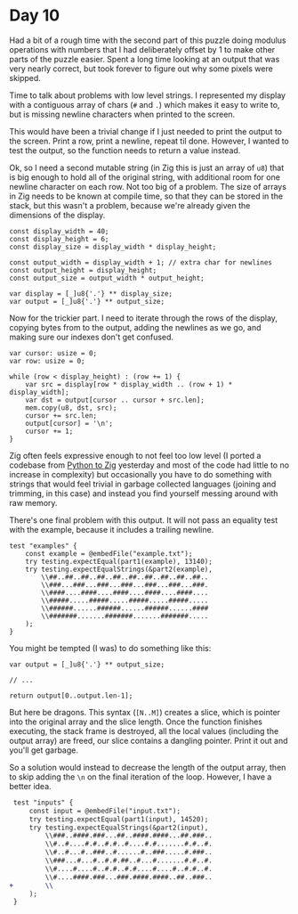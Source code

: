 # Day 10

Had a bit of a rough time with the second part of this puzzle doing modulus operations with numbers that I had deliberately offset by 1 to make other parts of the puzzle easier. Spent a long time looking at an output that was very nearly correct, but took forever to figure out why some pixels were skipped.

Time to talk about problems with low level strings. I represented my display with a contiguous array of chars (`#` and `.`) which makes it easy to write to, but is missing newline characters when printed to the screen.

This would have been a trivial change if I just needed to print the output to the screen. Print a row, print a newline, repeat til done. However, I wanted to test the output, so the function needs to return a value instead.

Ok, so I need a second mutable string (in Zig this is just an array of `u8`) that is big enough to hold all of the original string, with additional room for one newline character on each row. Not too big of a problem. The size of arrays in Zig needs to be known at compile time, so that they can be stored in the stack, but this wasn't a problem, because we're already given the dimensions of the display.

```zig
const display_width = 40;
const display_height = 6;
const display_size = display_width * display_height;

const output_width = display_width + 1; // extra char for newlines
const output_height = display_height;
const output_size = output_width * output_height;

var display = [_]u8{'.'} ** display_size;
var output = [_]u8{'.'} ** output_size;
```

Now for the trickier part. I need to iterate through the rows of the display, copying bytes from to the output, adding the newlines as we go, and making sure our indexes don't get confused.

```zig
var cursor: usize = 0;
var row: usize = 0;

while (row < display_height) : (row += 1) {
    var src = display[row * display_width .. (row + 1) * display_width];
    var dst = output[cursor .. cursor + src.len];
    mem.copy(u8, dst, src);
    cursor += src.len;
    output[cursor] = '\n';
    cursor += 1;
}
```

Zig often feels expressive enough to not feel too low level (I ported a codebase from [Python to Zig](https://github.com/danprince/zig-wasm-roguelike) yesterday and most of the code had little to no increase in complexity) but occasionally you have to do something with strings that would feel trivial in garbage collected languages (joining and trimming, in this case) and instead you find yourself messing around with raw memory.

There's one final problem with this output. It will not pass an equality test with the example, because it includes a trailing newline.

```zig
test "examples" {
    const example = @embedFile("example.txt");
    try testing.expectEqual(part1(example), 13140);
    try testing.expectEqualStrings(&part2(example),
        \\##..##..##..##..##..##..##..##..##..##..
        \\###...###...###...###...###...###...###.
        \\####....####....####....####....####....
        \\#####.....#####.....#####.....#####.....
        \\######......######......######......####
        \\#######.......#######.......#######.....
    );
}
```

You might be tempted (I was) to do something like this:

```zig
var output = [_]u8{'.'} ** output_size;

// ...

return output[0..output.len-1];
```

But here be dragons. This syntax (`[N..M]`) creates a slice, which is pointer into the original array and the slice length. Once the function finishes executing, the stack frame is destroyed, all the local values (including the output array) are freed, our slice contains a dangling pointer. Print it out and you'll get garbage.

So a solution would instead to decrease the length of the output array, then to skip adding the `\n` on the final iteration of the loop. However, I have a better idea.

```diff
 test "inputs" {
     const input = @embedFile("input.txt");
     try testing.expectEqual(part1(input), 14520);
     try testing.expectEqualStrings(&part2(input),
         \\###..####.###...##..####.####...##.###..
         \\#..#....#.#..#.#..#....#.#.......#.#..#.
         \\#..#...#..###..#......#..###.....#.###..
         \\###...#...#..#.#.##..#...#.......#.#..#.
         \\#....#....#..#.#..#.#....#....#..#.#..#.
         \\#....####.###...###.####.####..##..###..
+        \\
     );
 }
```

